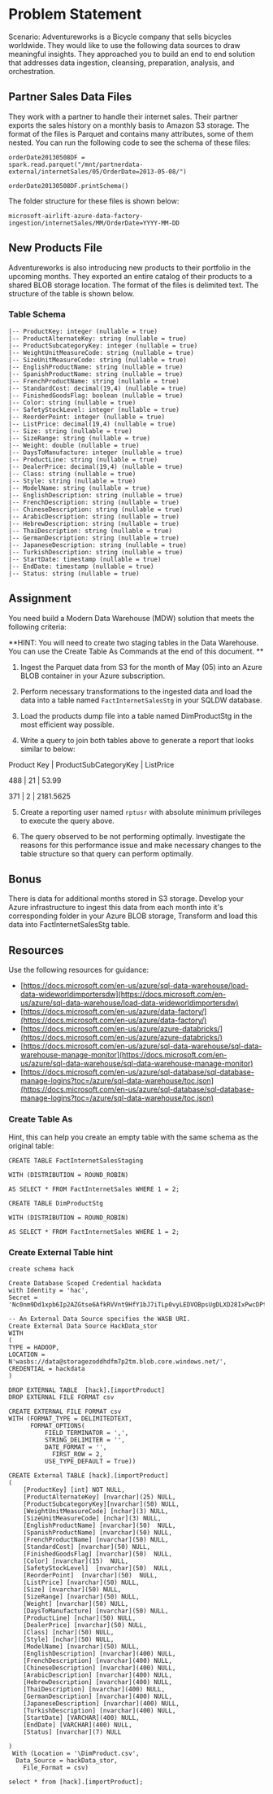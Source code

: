 # Problem Statement

Scenario: Adventureworks is a Bicycle company that sells bicycles
worldwide. They would like to use the following data sources to draw
meaningful insights. They approached you to build an end to end solution
that addresses data ingestion, cleansing, preparation, analysis, and
orchestration.

## Partner Sales Data Files

They work with a partner to handle their internet sales. Their partner
exports the sales history on a monthly basis to Amazon S3 storage. The
format of the files is Parquet and contains many attributes, some of
them nested. You can run the following code to see the schema of these
files:

```
orderDate20130508DF =
spark.read.parquet("/mnt/partnerdata-external/internetSales/05/OrderDate=2013-05-08/")

orderDate20130508DF.printSchema()
```

The folder structure for these files is shown below:

```
microsoft-airlift-azure-data-factory-ingestion/internetSales/MM/OrderDate=YYYY-MM-DD
```

## New Products File

Adventureworks is also introducing new products to their portfolio in
the upcoming months. They exported an entire catalog of their products
to a shared BLOB storage location. The format of the files is delimited
text. The structure of the table is shown below.

### Table Schema


```
|-- ProductKey: integer (nullable = true)
|-- ProductAlternateKey: string (nullable = true)
|-- ProductSubcategoryKey: integer (nullable = true)
|-- WeightUnitMeasureCode: string (nullable = true)
|-- SizeUnitMeasureCode: string (nullable = true)
|-- EnglishProductName: string (nullable = true)
|-- SpanishProductName: string (nullable = true)
|-- FrenchProductName: string (nullable = true)
|-- StandardCost: decimal(19,4) (nullable = true)
|-- FinishedGoodsFlag: boolean (nullable = true)
|-- Color: string (nullable = true)
|-- SafetyStockLevel: integer (nullable = true)
|-- ReorderPoint: integer (nullable = true)
|-- ListPrice: decimal(19,4) (nullable = true)
|-- Size: string (nullable = true)
|-- SizeRange: string (nullable = true)
|-- Weight: double (nullable = true)
|-- DaysToManufacture: integer (nullable = true)
|-- ProductLine: string (nullable = true)
|-- DealerPrice: decimal(19,4) (nullable = true)
|-- Class: string (nullable = true)
|-- Style: string (nullable = true)
|-- ModelName: string (nullable = true)
|-- EnglishDescription: string (nullable = true)
|-- FrenchDescription: string (nullable = true)
|-- ChineseDescription: string (nullable = true)
|-- ArabicDescription: string (nullable = true)
|-- HebrewDescription: string (nullable = true)
|-- ThaiDescription: string (nullable = true)
|-- GermanDescription: string (nullable = true)
|-- JapaneseDescription: string (nullable = true)
|-- TurkishDescription: string (nullable = true)
|-- StartDate: timestamp (nullable = true)
|-- EndDate: timestamp (nullable = true)
|-- Status: string (nullable = true)
```

## Assignment

You need build a Modern Data Warehouse (MDW) solution that meets the
following criteria:

**HINT: You will need to create two staging tables in the Data
Warehouse. You can use the Create Table As Commands at the end of this
document. **

1.  Ingest the Parquet data from S3 for the month of May (05) into an
    Azure BLOB container in your Azure subscription.

2.  Perform necessary transformations to the ingested data and load the data into a table 
    named `FactInternetSalesStg` in your SQLDW database.

3.  Load the products dump file into a table named DimProductStg in the
    most efficient way possible.

4.  Write a query to join both tables above to generate a report that looks similar to below:

Product Key	|	ProductSubCategoryKey	|	ListPrice

488		|	21			|	53.99	

371		|	2			|	2181.5625


5.  Create a reporting user named `rptusr` with absolute minimum privileges to execute the query above.

6.  The query observed to be not performing optimally. Investigate the
    reasons for this performance issue and make necessary changes to
    the table structure so that query can perform optimally.

## Bonus

There is data for additional months stored in S3 storage. Develop your
Azure infrastructure to ingest this data from each month into it's
corresponding folder in your Azure BLOB storage, Transform and load this
data into FactInternetSalesStg table.

## Resources

Use the following resources for guidance:

- [https://docs.microsoft.com/en-us/azure/sql-data-warehouse/load-data-wideworldimportersdw](https://docs.microsoft.com/en-us/azure/sql-data-warehouse/load-data-wideworldimportersdw)
- [https://docs.microsoft.com/en-us/azure/data-factory/](https://docs.microsoft.com/en-us/azure/data-factory/)
- [https://docs.microsoft.com/en-us/azure/azure-databricks/](https://docs.microsoft.com/en-us/azure/azure-databricks/)
- [https://docs.microsoft.com/en-us/azure/sql-data-warehouse/sql-data-warehouse-manage-monitor](https://docs.microsoft.com/en-us/azure/sql-data-warehouse/sql-data-warehouse-manage-monitor)
- [https://docs.microsoft.com/en-us/azure/sql-database/sql-database-manage-logins?toc=/azure/sql-data-warehouse/toc.json](https://docs.microsoft.com/en-us/azure/sql-database/sql-database-manage-logins?toc=/azure/sql-data-warehouse/toc.json)

### Create Table As

Hint, this can help you create an empty table with the same schema as
the original table:

```
CREATE TABLE FactInternetSalesStaging

WITH (DISTRIBUTION = ROUND_ROBIN)

AS SELECT * FROM FactInternetSales WHERE 1 = 2;
```

```
CREATE TABLE DimProductStg

WITH (DISTRIBUTION = ROUND_ROBIN)

AS SELECT * FROM FactInternetSales WHERE 1 = 2;
```

### Create External Table hint

```
create schema hack

Create Database Scoped Credential hackdata
with Identity = 'hac',
Secret = 'Nc0nm9Dd1xpb6Ip2AZGtse6AfkRVVnt9HfY1bJ7iTLp0vyLEDVOBpsUgDLXD28IxPwcDPtNayqiG9fzR6u/nfw=='

-- An External Data Source specifies the WASB URI. 
Create External Data Source HackData_stor
WITH 
(
TYPE = HADOOP, 
LOCATION = N'wasbs://data@storagezoddhdfm7p2tm.blob.core.windows.net/', 
CREDENTIAL = hackdata
)

DROP EXTERNAL TABLE  [hack].[importProduct]
DROP EXTERNAL FILE FORMAT csv

CREATE EXTERNAL FILE FORMAT csv
WITH (FORMAT_TYPE = DELIMITEDTEXT,
      FORMAT_OPTIONS(
          FIELD_TERMINATOR = ',',
          STRING_DELIMITER = '',
          DATE_FORMAT = '',
		    FIRST_ROW = 2, 
          USE_TYPE_DEFAULT = True))

CREATE External TABLE [hack].[importProduct]
(
	[ProductKey] [int] NOT NULL,
	[ProductAlternateKey] [nvarchar](25) NULL,
	[ProductSubcategoryKey][nvarchar](50) NULL,
	[WeightUnitMeasureCode] [nchar](3) NULL,
	[SizeUnitMeasureCode] [nchar](3) NULL,
	[EnglishProductName] [nvarchar](50)  NULL,
	[SpanishProductName] [nvarchar](50) NULL,
	[FrenchProductName] [nvarchar](50) NULL,
	[StandardCost] [nvarchar](50) NULL,
	[FinishedGoodsFlag] [nvarchar](50)  NULL,
	[Color] [nvarchar](15)  NULL,
	[SafetyStockLevel]  [nvarchar](50)  NULL,
	[ReorderPoint]  [nvarchar](50)  NULL,
	[ListPrice] [nvarchar](50) NULL,
	[Size] [nvarchar](50) NULL,
	[SizeRange] [nvarchar](50) NULL,
	[Weight] [nvarchar](50) NULL,
	[DaysToManufacture] [nvarchar](50) NULL,
	[ProductLine] [nchar](50) NULL,
	[DealerPrice] [nvarchar](50) NULL,
	[Class] [nchar](50) NULL,
	[Style] [nchar](50) NULL,
	[ModelName] [nvarchar](50) NULL,
	[EnglishDescription] [nvarchar](400) NULL,
	[FrenchDescription] [nvarchar](400) NULL,
	[ChineseDescription] [nvarchar](400) NULL,
	[ArabicDescription] [nvarchar](400) NULL,
	[HebrewDescription] [nvarchar](400) NULL,
	[ThaiDescription] [nvarchar](400) NULL,
	[GermanDescription] [nvarchar](400) NULL,
	[JapaneseDescription] [nvarchar](400) NULL,
	[TurkishDescription] [nvarchar](400) NULL,
	[StartDate] [VARCHAR](400) NULL,
	[EndDate] [VARCHAR](400) NULL,
	[Status] [nvarchar](7) NULL

)
 With (Location = '\DimProduct.csv', 
  Data_Source = hackData_stor,
	File_Format = csv)

select * from [hack].[importProduct];
```
